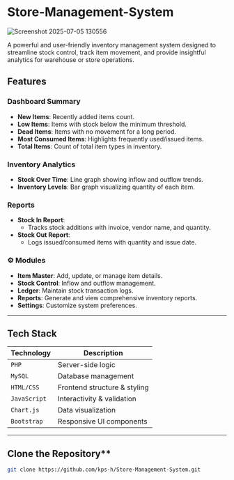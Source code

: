 # Store-Management-System

![Screenshot 2025-07-05 130556](https://github.com/user-attachments/assets/872860d3-ad05-4316-8cb0-d7a6095b93ed)


A powerful and user-friendly inventory management system designed to streamline stock control, track item movement, and provide insightful analytics for warehouse or store operations.

##  Features

###  Dashboard Summary
- **New Items**: Recently added items count.
- **Low Items**: Items with stock below the minimum threshold.
- **Dead Items**: Items with no movement for a long period.
- **Most Consumed Items**: Highlights frequently used/issued items.
- **Total Items**: Count of total item types in inventory.

###  Inventory Analytics
- **Stock Over Time**: Line graph showing inflow and outflow trends.
- **Inventory Levels**: Bar graph visualizing quantity of each item.

###  Reports
- **Stock In Report**:
  - Tracks stock additions with invoice, vendor name, and quantity.
- **Stock Out Report**:
  - Logs issued/consumed items with quantity and issue date.

### ⚙ Modules
- **Item Master**: Add, update, or manage item details.
- **Stock Control**: Inflow and outflow management.
- **Ledger**: Maintain stock transaction logs.
- **Reports**: Generate and view comprehensive inventory reports.
- **Settings**: Customize system preferences.

---

##  Tech Stack

| Technology       | Description                    |
|------------------|--------------------------------|
| `PHP`            | Server-side logic              |
| `MySQL`          | Database management            |
| `HTML/CSS`       | Frontend structure & styling   |
| `JavaScript`     | Interactivity & validation     |
| `Chart.js`       | Data visualization             |
| `Bootstrap`      | Responsive UI components       |

---

## Clone the Repository**
   ```bash
   git clone https://github.com/kps-h/Store-Management-System.git

